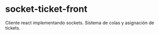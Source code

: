# socket-ticket-front
Cliente react implementando sockets. Sistema de colas y asignación de tickets.
